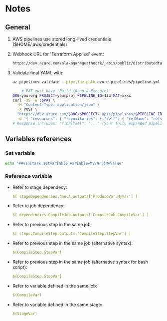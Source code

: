 # Notes

## General

1. AWS pipelines use stored long-lived credentials ($HOME/.aws/credentials)

2. Webhook URL for 'Terraform Applied' event:

    ```bash
    https://dev.azure.com/alakaganaguathoork/_apis/public/distributedtask/webhooks/TerraformApplied?api-version=6.0-preview
    ```

3. Validate final YAML with:

    ```bash
    az pipelines validate --pipeline-path azure-pipelines/pipeline.yml
    ```

    ```bash
        # PAT must have 'Build (Read & Execute)'
    ORG=yourorg PROJECT=yourproj PIPELINE_ID=123 PAT=xxxx
    curl -sS -u :$PAT \
      -H "Content-Type: application/json" \
      -X POST \
      "https://dev.azure.com/$ORG/$PROJECT/_apis/pipelines/$PIPELINE_ID/preview?api-version=7.1" \
      -d '{ "resources": { "repositories": { "self": { "refName": "refs/heads/feature/x" } } } }'
    # Response includes: "finalYaml": "..." (your fully expanded pipeline)
    ```

## Variables references

### Set variable

```bash
echo "##vso[task.setvariable variable=MyVar;]MyValue"
```

### Reference variable

* Refer to stage dependecy:

    ```yaml
    $[ stageDependencies.One.A.outputs['ProduceVar.MyVar'] ]
    ```

* Refer to job dependency:

    ```yaml
    $[ dependencies.CompileJob.outputs['CompileJob.CompileVar'] ]
    ```

* Refer to previous step in the same job:

    ```yaml
    $[ steps.CompileStep.outputs['CompileStep.StepVar'] ]
    ```

* Refer to previous step in the same job (alternative syntax):

    ```yaml
    $(CompileStep.StepVar)
    ```

* Refer to previous step in the same job (alternative syntax for bash script):

    ```yaml
    ${CompileStep.StepVar}
    ```

* Refer to variable defined in the same job:

    ```yaml
    $(CompileVar)
    ```

* Refer to variable defined in the same stage:

    ```yaml
    $(StageVar)
    ```
